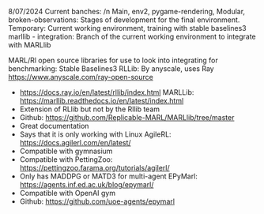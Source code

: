 8/07/2024
Current banches: /n
Main, env2, pygame-rendering, Modular, broken-observations: Stages of development for the final environment. 
Temporary: Current working environment, training with stable baselines3
marllib - integration: Branch of the current working environment to integrate with MARLlib 

MARL/Rl open source libraries for use to look into integrating for benchmarking:
Stable Baselines3 
RLLib: By anyscale, uses Ray https://www.anyscale.com/ray-open-source
  - https://docs.ray.io/en/latest/rllib/index.html
MARLLib: https://marllib.readthedocs.io/en/latest/index.html
  - Extension of RLlib but not by the Rllib team
  - Github: https://github.com/Replicable-MARL/MARLlib/tree/master
  - Great documentation 
  - Says that it is only working with Linux 
AgileRL: https://docs.agilerl.com/en/latest/
  - Compatible with gymnasium 
  - Compatible with PettingZoo: https://pettingzoo.farama.org/tutorials/agilerl/
  - Only has MADDPG or MATD3 for multi-agent 
EPyMarl: https://agents.inf.ed.ac.uk/blog/epymarl/
  - Compatible with OpenAI gym
  - Github: https://github.com/uoe-agents/epymarl

